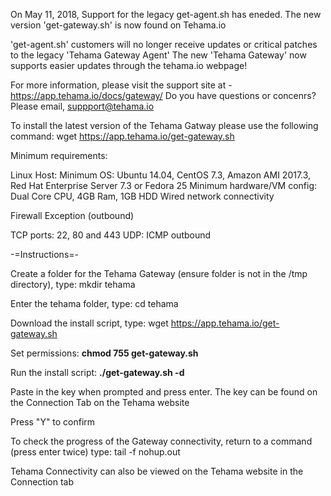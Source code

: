 On May 11, 2018, Support for the legacy get-agent.sh has eneded. The new version 'get-gateway.sh' is now found on Tehama.io

'get-agent.sh' customers will no longer receive updates or critical patches to the legacy 'Tehama Gateway Agent' The new 'Tehama Gateway' now supports easier updates through the tehama.io webpage!

For more information, please visit the support site at - https://app.tehama.io/docs/gateway/ Do you have questions or concenrs? Please email, suppport@tehama.io

To install the latest version of the Tehama Gatway please use the following command: wget https://app.tehama.io/get-gateway.sh

Minimum requirements:

Linux Host: Minimum OS: Ubuntu 14.04, CentOS 7.3, Amazon AMI 2017.3, Red Hat Enterprise Server 7.3 or Fedora 25 Minimum hardware/VM config: Dual Core CPU, 4GB Ram, 1GB HDD Wired network connectivity

Firewall Exception (outbound)

TCP ports: 22, 80 and 443 UDP: ICMP outbound

-=Instructions=-

Create a folder for the Tehama Gateway  (ensure folder is not in the /tmp directory), type: mkdir tehama

Enter the tehama folder, type: cd tehama

Download the install script, type: wget https://app.tehama.io/get-gateway.sh

Set permissions: <b>chmod 755 get-gateway.sh</b>

Run the install script: <b>./get-gateway.sh -d</b>

Paste in the key when prompted and press enter. The key can be found on the Connection Tab on the Tehama website

Press "Y" to confirm

To check the progress of the Gateway connectivity, return to a command (press enter twice) type: tail -f nohup.out

Tehama Connectivity can also be viewed on the Tehama website in the Connection tab

